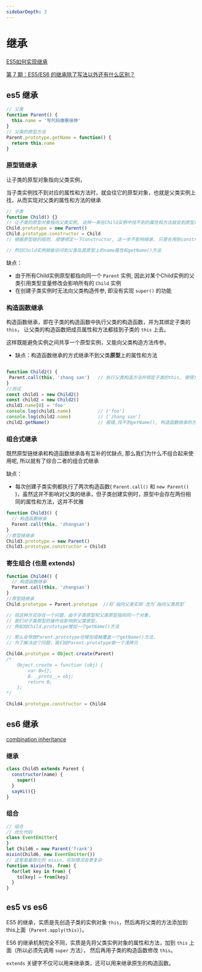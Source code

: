 ```yaml
---
sidebarDepth: 3
---
```

# 继承
[ES5如何实现继承](https://juejin.im/post/6844904116552990727#heading-16)

[第 7 期：ES5/ES6 的继承除了写法以外还有什么区别？](https://github.com/Advanced-Frontend/Daily-Interview-Question/issues/20)

## es5 继承
```js
// 父类
function Parent() {
  this.name = '写代码像蔡徐抻'
}
// 父类的原型方法
Parent.prototype.getName = function() {
  return this.name
}
```

### 原型链继承
让子类的原型对象指向父类实例，
 
当子类实例找不到对应的属性和方法时，就会往它的原型对象，也就是父类实例上找，从而实现对父类的属性和方法的继承
```js
// 子类
function Child() {}
// 让子类的原型对象指向父类实例, 这样一来在Child实例中找不到的属性和方法就会到原型对象(父类实例)上寻找
Child.prototype = new Parent()
Child.prototype.constructor = Child
// 根据原型链的规则, 顺便绑定一下constructor, 这一步不影响继承, 只是在用到constructor时会需要

// 然后Child实例就能访问到父类及其原型上的name属性和getName()方法
```

 缺点：
 - 由于所有Child实例原型都指向同一个 `Parent` 实例,
   因此对某个Child实例的父类引用类型变量修改会影响所有的 `Child` 实例
 - 在创建子类实例时无法向父类构造传参, 即没有实现 `super()` 的功能

###  构造函数继承
 构造函数继承，即在子类的构造函数中执行父类的构造函数，并为其绑定子类的 `this`，
 让父类的构造函数把成员属性和方法都挂到子类的 `this` 上去。
 
 这样既能避免实例之间共享一个原型实例，又能向父类构造方法传参。
 
 - 缺点：构造函数继承的方式继承不到父类**原型**上的属性和方法
 ```js

function Child2() {
  Parent.call(this, 'zhang san')   // 执行父类构造方法并绑定子类的this, 使得父类中的属性能够赋到子类的this上
}
//测试
const child1 = new Child2()
const child2 = new Child2()
child1.name[0] = 'foo'
console.log(child1.name)          // ['foo']
console.log(child2.name)          // ['zhang san']
child2.getName()                  // 报错,找不到getName(), 构造函数继承的方式继承不到父类**原型**上的属性和方法
```

###  组合式继承

 既然原型链继承和构造函数继承各有互补的优缺点, 那么我们为什么不组合起来使用呢, 所以就有了综合二者的组合式继承
 
 缺点：
 - 每次创建子类实例都执行了两次构造函数( `Parent.call()` 和 `new Parent()` )，虽然这并不影响对父类的继承，但子类创建实例时，原型中会存在两份相同的属性和方法，这并不优雅
```js
function Child3() {
  // 构造函数继承
  Parent.call(this, 'zhangsan')
}
//原型链继承
Child3.prototype = new Parent()
Child3.prototype.constructor = Child3

```

###  寄生组合 (也是 extends)
```js
function Child4() {
  // 构造函数继承
  Parent.call(this, 'zhangsan')
}
//原型链继承
Child.prototype = Parent.prototype  //将`指向父类实例`改为`指向父类原型`

// 但这种方式存在一个问题，由于子类原型和父类原型指向同一个对象，
// 我们对子类原型的操作会影响到父类原型，
// 例如给Child.prototype增加一个getName()方法

// 那么会导致Parent.prototype也增加或被覆盖一个getName()方法，
// 为了解决这个问题，我们给Parent.prototype做一个浅拷贝

Child4.prototype = Object.create(Parent)  
/*
    Object.create = function (obj) {
        var B={};
        B.__proto__= obj;
        return B;  
    };
*/

Child4.prototype.constructor = Child4
```

## es6 继承
[combination inheritance](https://github.com/Maricaya/binary-tree/blob/master/%E5%AE%9E%E7%8E%B0%E7%B1%BB/combination%26inheritance.js)

### 继承
```js
class Child5 extends Parent {
  constructor(name) {
    super()
  }
  sayHi(){}
}
```

### 组合 
```js
// 组合
// 优化代码
class EventEmitter{
}
let Child6 = new Parent('frank')
mixin(Child6, new EventEmitter())
// 这里是最简化的 mixin，实际情况会更复杂
function mixin(to, from) {
  for(let key in from) {
    to[key] = from[key]
  }
}
```

## es5 vs es6
ES5 的继承，实质是先创造子类的实例对象 `this`，然后再将父类的方法添加到this上面（`Parent.apply(this)`）。

ES6 的继承机制完全不同，实质是先将父类实例对象的属性和方法，加到 `this` 上面（所以必须先调用 `super` 方法），
然后再用子类的构造函数修改 `this`。

`extends` 关键字不仅可以用来继承类，还可以用来继承原生的构造函数。
